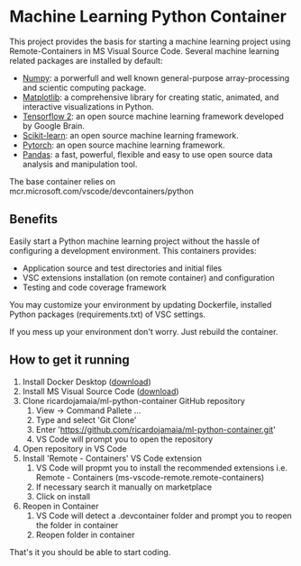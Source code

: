 # Machine Learning Python Container
This project provides the basis for starting a machine learning project using Remote-Containers in MS Visual Source Code.
Several machine learning related packages are installed by default:
- [Numpy][1]: a porwerfull and well known general-purpose array-processing and scientic computing package.
- [Matplotlib][2]: a comprehensive library for creating static, animated, and interactive visualizations in Python.
- [Tensorflow 2][3]: an open source machine learning framework developed by Google Brain.
- [Scikit-learn][4]: an open source machine learning framework.
- [Pytorch][5]: an open source machine learning framework.
- [Pandas][6]: a fast, powerful, flexible and easy to use open source data analysis and manipulation tool.

The base container relies on mcr.microsoft.com/vscode/devcontainers/python

## Benefits
Easily start a Python machine learning project without the hassle of configuring a development environment. This containers provides:
- Application source and test directories and initial files
- VSC extensions installation (on remote container) and configuration
- Testing and code coverage framework

You may customize your environment by updating Dockerfile, installed Python packages (requirements.txt) of VSC settings.

If you mess up your environment don't worry. Just rebuild the container.

## How to get it running
1. Install Docker Desktop ([download][1])
1. Install MS Visual Source Code ([download][2])
1. Clone ricardojamaia/ml-python-container GitHub repository
    1. View -> Command Pallete ...
    1. Type and select 'Git Clone'
    1. Enter 'https://github.com/ricardojamaia/ml-python-container.git'
    1. VS Code will prompt you to open the repository
1. Open repository in VS Code
1. Install 'Remote - Containers' VS Code extension
    1. VS Code will propmt you to install the recommended extensions i.e. Remote - Containers (ms-vscode-remote.remote-containers)
    1. If necessary search it manually on marketplace
    1. Click on install
1. Reopen in Container
    1. VS Code will detect a .devcontainer folder and prompt you to reopen the folder in container
    1. Reopen folder in container
  
That's it you should be able to start coding.

[1]: https://numpy.org/
[2]: https://matplotlib.org/
[3]: https://www.tensorflow.org/
[4]: http://scikit-learn.org
[5]: https://pytorch.org/
[6]: https://pandas.pydata.org/
[7]: https://www.docker.com/products/docker-desktop
[8]: https://code.visualstudio.com/download
